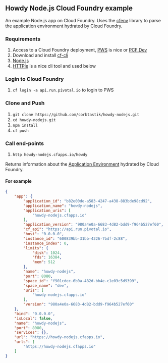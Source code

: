 ## Howdy Node.js Cloud Foundry example

An example Node.js app on Cloud Foundry.  Uses the [cfenv](https://github.com/cloudfoundry-community/node-cfenv) library to parse the application environment hydrated by Cloud Foundry.

### Requirements

1. Access to a Cloud Foundry deployment, [PWS](https://run.pivotal.io) is nice or [PCF Dev](https://pivotal.io/pcf-dev)
2. Download and install [cf-cli](https://pivotal.io/platform/pcf-tutorials/getting-started-with-pivotal-cloud-foundry/install-the-cf-cli)
3. [Node.js](https://nodejs.org/en/download/)
4. [HTTPie](https://httpie.org) is a nice cli tool and used below

### Login to Cloud Foundry

1. ``cf login -a api.run.pivotal.io`` to login to PWS

### Clone and Push

1. ``git clone https://github.com/corbtastik/howdy-nodejs.git``
2. ``cd howdy-nodejs.git``
3. ``npm install``
4. ``cf push``

### Call end-points

1. ``http howdy-nodejs.cfapps.io/howdy``

Returns information about the [Application Environment](https://docs.run.pivotal.io/devguide/deploy-apps/environment-variable.html#VCAP-APPLICATION) hydrated by Cloud Foundry.

#### For example

```json
{
    "app": {
        "application_id": "b82e00de-a583-4247-a438-883bde98cd92",
        "application_name": "howdy-nodejs",
        "application_uris": [
            "howdy-nodejs.cfapps.io"
        ],
        "application_version": "980a4e0a-6683-4d82-bdd9-f964b527ef60",
        "cf_api": "https://api.run.pivotal.io",
        "host": "0.0.0.0",
        "instance_id": "600839bb-31bb-4326-7bdf-2c88",
        "instance_index": 0,
        "limits": {
            "disk": 1024,
            "fds": 16384,
            "mem": 512
        },
        "name": "howdy-nodejs",
        "port": 8080,
        "space_id": "f901cdec-6b0a-482d-bb4e-c1e03c5d9399",
        "space_name": "dev",
        "uris": [
            "howdy-nodejs.cfapps.io"
        ],
        "version": "980a4e0a-6683-4d82-bdd9-f964b527ef60"
    },
    "bind": "0.0.0.0",
    "isLocal": false,
    "name": "howdy-nodejs",
    "port": 8080,
    "services": {},
    "url": "https://howdy-nodejs.cfapps.io",
    "urls": [
        "https://howdy-nodejs.cfapps.io"
    ]
}
```
